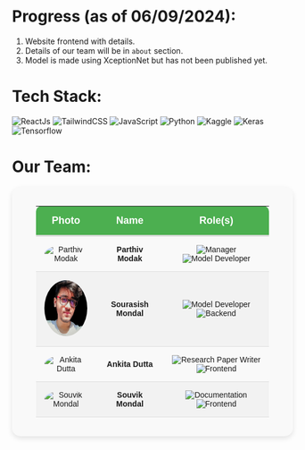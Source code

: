 # Progress (as of 06/09/2024):
1. Website frontend with details.
3. Details of our team will be in <code>about</code> section.
5. Model is made using XceptionNet but has not been published yet.

# Tech Stack:<br>
![ReactJs](https://img.shields.io/badge/react-%23E34F26.svg?style=for-the-badge&logo=react&logoColor=white)
![TailwindCSS](https://img.shields.io/badge/tailwind-%231572B6.svg?style=for-the-badge&logo=tailwindcss&logoColor=white)
![JavaScript](https://img.shields.io/badge/javascript-%23323330.svg?style=for-the-badge&logo=javascript&logoColor=%23F7DF1E)
![Python](https://img.shields.io/badge/python-3670A0?style=for-the-badge&logo=python&logoColor=ffdd54)
![Kaggle](https://img.shields.io/badge/Kaggle-035a7d?style=for-the-badge&logo=kaggle&logoColor=white)
![Keras](https://img.shields.io/badge/Keras-%2344A833.svg?style=for-the-badge&logo=keras&logoColor=white)
![Tensorflow](https://img.shields.io/badge/tensorflow-%23FA0F00.svg?style=for-the-badge&logo=tensorflow&logoColor=white)


# Our Team:

<div align="center" style="background-color: #f9f9f9; padding: 20px; border-radius: 15px; box-shadow: 0px 4px 10px rgba(0,0,0,0.1);">
  <table style="border-collapse: collapse; width: 90%; text-align: center; font-family: Arial, sans-serif;">
    <thead>
      <tr style="background-color: #4CAF50; color: white; border-bottom: 3px solid #ddd;">
        <th style="padding: 15px; font-size: 18px; border-radius: 10px 0 0 0;">Photo</th>
        <th style="padding: 15px; font-size: 18px;">Name</th>
        <th style="padding: 15px; font-size: 18px; border-radius: 0 10px 0 0;">Role(s)</th>
      </tr>
    </thead>
    <tbody>
      <tr style="border-bottom: 1px solid #ddd;">
        <td style="padding: 15px;"><img src="https://github.com/user-attachments/assets/35e26c93-2765-44ac-875d-933d776e4f2d" width="100" height="100" style="border-radius: 50%;" alt="Parthiv Modak"></td>
        <td style="padding: 15px;"><strong>Parthiv Modak</strong></td>
        <td style="padding: 15px;">
          <img src="https://img.shields.io/badge/Manager-blue?style=for-the-badge&logo=microsoft&logoColor=white" alt="Manager">
          <img src="https://img.shields.io/badge/Model_Developer-yellow?style=for-the-badge&logo=tensorflow&logoColor=black" alt="Model Developer">
        </td>
      </tr>
      <tr style="background-color: #f2f2f2; border-bottom: 1px solid #ddd;">
        <td style="padding: 15px;"><img src="assets/Sourasish.png" width="100" height="100" style="border-radius: 50%;" alt="Sourasish Mondal"></td>
        <td style="padding: 15px;"><strong>Sourasish Mondal</strong></td>
        <td style="padding: 15px;">
          <img src="https://img.shields.io/badge/Model_Developer-yellow?style=for-the-badge&logo=tensorflow&logoColor=black" alt="Model Developer">
          <img src="https://img.shields.io/badge/Backend-Red?style=for-the-badge&logo=node.js&logoColor=white" alt="Backend">
        </td>
      </tr>
      <tr style="border-bottom: 1px solid #ddd;">
        <td style="padding: 15px;"><img src="https://github.com/user-attachments/assets/91bf0b78-ef5b-4403-9702-d6e9e3a19807" width="100" height="100" style="border-radius: 50%;" alt="Ankita Dutta"></td>
        <td style="padding: 15px;"><strong>Ankita Dutta</strong></td>
        <td style="padding: 15px;">
          <img src="https://img.shields.io/badge/Research_Paper_Writer-yellow?style=for-the-badge&logoColor=black" alt="Research Paper Writer">
          <img src="https://img.shields.io/badge/Frontend-green?style=for-the-badge&logo=react&logoColor=white" alt="Frontend">
        </td>
      </tr>
      <tr style="background-color: #f2f2f2; border-bottom: 1px solid #ddd;">
        <td style="padding: 15px;"><img src="https://github.com/user-attachments/assets/86202a2f-d2b5-4c52-84aa-51fdc6753882" width="100" height="100" style="border-radius: 50%;" alt="Souvik Mondal"></td>
        <td style="padding: 15px;"><strong>Souvik Mondal</strong></td>
        <td style="padding: 15px;">
          <img src="https://img.shields.io/badge/Documentation-purple?style=for-the-badge&logo=markdown&logoColor=white" alt="Documentation">
          <img src="https://img.shields.io/badge/Frontend-green?style=for-the-badge&logo=react&logoColor=white" alt="Frontend">
        </td>
      </tr>
    </tbody>
  </table>
</div>

